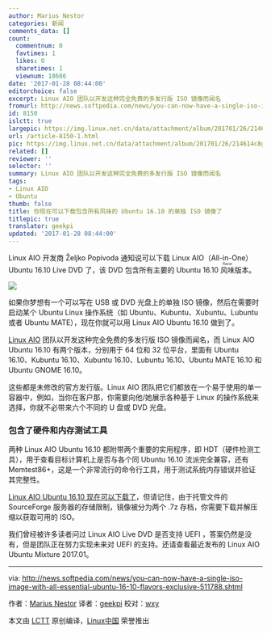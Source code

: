```yaml
---
author: Marius Nestor
categories: 新闻
comments_data: []
count:
  commentnum: 0
  favtimes: 1
  likes: 0
  sharetimes: 1
  viewnum: 18686
date: '2017-01-28 08:44:00'
editorchoice: false
excerpt: Linux AIO 团队以开发这种完全免费的多发行版 ISO 镜像而闻名
fromurl: http://news.softpedia.com/news/you-can-now-have-a-single-iso-image-with-all-essential-ubuntu-16-10-flavors-exclusive-511788.shtml
id: 8150
islctt: true
largepic: https://img.linux.net.cn/data/attachment/album/201701/26/214614c8gowqtqcdymwhbc.jpg
url: /article-8150-1.html
pic: https://img.linux.net.cn/data/attachment/album/201701/26/214614c8gowqtqcdymwhbc.jpg.thumb.jpg
related: []
reviewer: ''
selector: ''
summary: Linux AIO 团队以开发这种完全免费的多发行版 ISO 镜像而闻名
tags:
- Linux AIO
- Ubuntu
thumb: false
title: 你现在可以下载包含所有风味的 Ubuntu 16.10 的单独 ISO 镜像了
titlepic: true
translator: geekpi
updated: '2017-01-28 08:44:00'
---
```


Linux AIO 开发商 Željko Popivoda 通知说可以下载 Linux AIO（All-in-One）Ubuntu 16.10 Live DVD 了，该 DVD 包含所有主要的 Ubuntu 16.10 <ruby> 风味 <rp>  （ </rp> <rt>  flavor </rt> <rp>  ） </rp></ruby>版本。


![](/data/attachment/album/201701/26/214614c8gowqtqcdymwhbc.jpg)


如果你梦想有一个可以写在 USB 或 DVD 光盘上的单独 ISO 镜像，然后在需要时启动某个 Ubuntu Linux 操作系统（如 Ubuntu、Kubuntu、Xubuntu、Lubuntu 或者 Ubuntu MATE），现在你就可以用 Linux AIO Ubuntu 16.10 做到了。


[Linux AIO](http://linuxaio.net/) 团队以开发这种完全免费的多发行版 ISO 镜像而闻名，而 Linux AIO Ubuntu 16.10 有两个版本，分别用于 64 位和 32 位平台，里面有 Ubuntu 16.10、Kubuntu 16.10、Xubuntu 16.10、Lubuntu 16.10、Ubuntu MATE 16.10 和 Ubuntu GNOME 16.10。


这些都是未修改的官方发行版。Linux AIO 团队把它们都放在一个易于使用的单一容器中，例如，当你在客户那，你需要向他/她展示各种基于 Linux 的操作系统来选择，你就不必带来六个不同的 U 盘或 DVD 光盘。


### 包含了硬件和内存测试工具


两种 Linux AIO Ubuntu 16.10 都附带两个重要的实用程序，即 HDT（硬件检测工具），用于查看目标计算机上是否与各个同 Ubuntu 16.10 流派完全兼容，还有 Memtest86+，这是一个非常流行的命令行工具，用于测试系统内存错误并验证其完整性。


[Linux AIO Ubuntu 16.10 现在可以下载了](http://linux.softpedia.com/get/Linux-Distributions/Ubuntu-AIO-DVD-103429.shtml)，但请记住，由于托管文件的 SourceForge 服务器的存储限制，镜像被分为两个 .7z 存档，你需要下载并解压缩以获取可用的 ISO。


我们曾经被许多读者问过 Linux AIO Live DVD 是否支持 UEFI ，答案仍然是没有，但是团队正在努力实现未来对 UEFI 的支持。还请查看最近发布的 Linux AIO Ubuntu Mixture 2017.01。




---


via: <http://news.softpedia.com/news/you-can-now-have-a-single-iso-image-with-all-essential-ubuntu-16-10-flavors-exclusive-511788.shtml>


作者：[Marius Nestor](http://news.softpedia.com/editors/browse/marius-nestor) 译者：[geekpi](https://github.com/geekpi) 校对：[wxy](https://github.com/wxy)


本文由 [LCTT](https://github.com/LCTT/TranslateProject) 原创编译，[Linux中国](https://linux.cn/) 荣誉推出